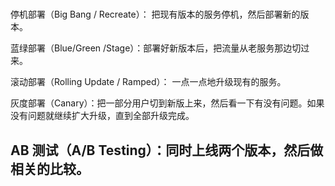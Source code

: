 #

停机部署（Big Bang / Recreate）： 把现有版本的服务停机，然后部署新的版本。

蓝绿部署（Blue/Green /Stage）：部署好新版本后，把流量从老服务那边切过来。

滚动部署（Rolling Update / Ramped）： 一点一点地升级现有的服务。

灰度部署（Canary）：把一部分用户切到新版上来，然后看一下有没有问题。如果没有问题就继续扩大升级，直到全部升级完成。

## AB 测试（A/B Testing）：同时上线两个版本，然后做相关的比较。
